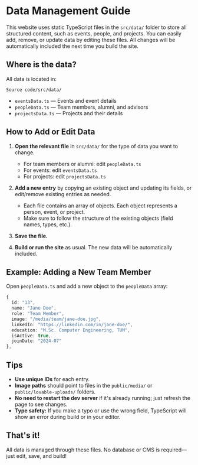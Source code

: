 # Data Management Guide

This website uses static TypeScript files in the `src/data/` folder to store all structured content, such as events, people, and projects. You can easily add, remove, or update data by editing these files. All changes will be automatically included the next time you build the site.

## Where is the data?

All data is located in:
```
Source code/src/data/
```
- `eventsData.ts` — Events and event details
- `peopleData.ts` — Team members, alumni, and advisors
- `projectsData.ts` — Projects and their details

## How to Add or Edit Data

1. **Open the relevant file** in `src/data/` for the type of data you want to change.
   - For team members or alumni: edit `peopleData.ts`
   - For events: edit `eventsData.ts`
   - For projects: edit `projectsData.ts`

2. **Add a new entry** by copying an existing object and updating its fields, or edit/remove existing entries as needed.
   - Each file contains an array of objects. Each object represents a person, event, or project.
   - Make sure to follow the structure of the existing objects (field names, types, etc.).

3. **Save the file.**

4. **Build or run the site** as usual. The new data will be automatically included.

## Example: Adding a New Team Member

Open `peopleData.ts` and add a new object to the `peopleData` array:
```typescript
{
  id: "13",
  name: "Jane Doe",
  role: "Team Member",
  image: "/media/team/jane-doe.jpg",
  linkedIn: "https://linkedin.com/in/jane-doe/",
  education: "M.Sc. Computer Engineering, TUM",
  isActive: true,
  joinDate: "2024-07"
},
```

## Tips
- **Use unique IDs** for each entry.
- **Image paths** should point to files in the `public/media/` or `public/lovable-uploads/` folders.
- **No need to restart the dev server** if it's already running; just refresh the page to see changes.
- **Type safety:** If you make a typo or use the wrong field, TypeScript will show an error during build or in your editor.

## That's it!
All data is managed through these files. No database or CMS is required—just edit, save, and build! 